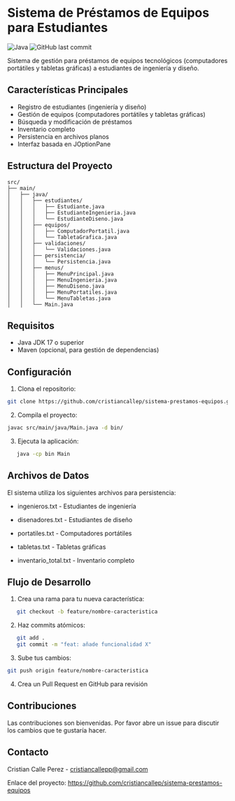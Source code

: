 # Sistema de Préstamos de Equipos para Estudiantes

![Java](https://img.shields.io/badge/Java-17%2B-blue)
![GitHub last commit](https://img.shields.io/github/last-commit/cristiancallep/sistema-prestamos-equipos)

Sistema de gestión para préstamos de equipos tecnológicos (computadores portátiles y tabletas gráficas) a estudiantes de ingeniería y diseño.

## Características Principales

- Registro de estudiantes (ingeniería y diseño)
- Gestión de equipos (computadores portátiles y tabletas gráficas)
- Búsqueda y modificación de préstamos
- Inventario completo
- Persistencia en archivos planos
- Interfaz basada en JOptionPane

## Estructura del Proyecto

```plaintext
src/
├── main/
│   ├── java/
│   │   ├── estudiantes/
│   │   │   ├── Estudiante.java
│   │   │   ├── EstudianteIngenieria.java
│   │   │   └── EstudianteDiseno.java
│   │   ├── equipos/
│   │   │   ├── ComputadorPortatil.java
│   │   │   └── TabletaGrafica.java
│   │   ├── validaciones/
│   │   │   └── Validaciones.java
│   │   ├── persistencia/
│   │   │   └── Persistencia.java
│   │   ├── menus/
│   │   │   ├── MenuPrincipal.java
│   │   │   ├── MenuIngenieria.java
│   │   │   ├── MenuDiseno.java
│   │   │   ├── MenuPortatiles.java
│   │   │   └── MenuTabletas.java
│   │   └── Main.java
```

## Requisitos

- Java JDK 17 o superior
- Maven (opcional, para gestión de dependencias)

## Configuración

1. Clona el repositorio:
```bash
git clone https://github.com/cristiancallep/sistema-prestamos-equipos.git
```
2. Compila el proyecto:
```bash
javac src/main/java/Main.java -d bin/
```
3. Ejecuta la aplicación:
```bash
   java -cp bin Main
```
## Archivos de Datos
El sistema utiliza los siguientes archivos para persistencia:

- ingenieros.txt - Estudiantes de ingeniería

- disenadores.txt - Estudiantes de diseño

- portatiles.txt - Computadores portátiles

- tabletas.txt - Tabletas gráficas

- inventario_total.txt - Inventario completo

## Flujo de Desarrollo
1. Crea una rama para tu nueva característica:
```bash
   git checkout -b feature/nombre-caracteristica
```
2. Haz commits atómicos:
```bash
   git add .
   git commit -m "feat: añade funcionalidad X"
```
3. Sube tus cambios:
```bash
git push origin feature/nombre-caracteristica
```
4. Crea un Pull Request en GitHub para revisión
##   Contribuciones
   Las contribuciones son bienvenidas. 
   Por favor abre un issue para discutir los cambios que te gustaría hacer.

## Contacto
Cristian Calle Perez - cristiancallepp@gmail.com

Enlace del proyecto: https://github.com/cristiancallep/sistema-prestamos-equipos